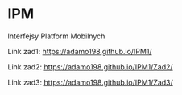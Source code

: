 # IPM
Interfejsy Platform Mobilnych

Link zad1:
https://adamo198.github.io/IPM1/

Link zad2:
https://adamo198.github.io/IPM1/Zad2/

Link zad3:
https://adamo198.github.io/IPM1/Zad3/
